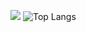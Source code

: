 ![](https://github-readme-stats.vercel.app/api?username=ZelliDev&show_icons=true&count_private=true)
![Top Langs](https://github-readme-stats.vercel.app/api/top-langs/?username=ZelliDev&show_icons=true&count_private=false)

